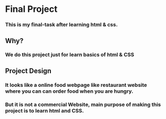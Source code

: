# Final Project
###  This is my final-task after learning html & css.

## Why?

### We do this project just for learn basics of  html & CSS

## Project Design

### It looks like a online food webpage like restaurant website where you can can order food when you are hungry.

### But it is not a commercial Website, main purpose of making this project is to learn html and CSS.